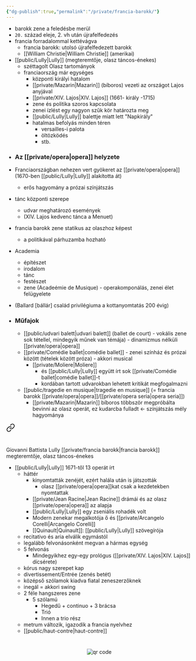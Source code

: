 ```yaml
---
{"dg-publish":true,"permalink":"/private/francia-barokk/"}
---
```


-   barokk zene a feledésbe merül
-   `20.` század eleje, 2. vh után újrafelfedezés
-   francia forradalommal kettévágva
    -   francia barokk: utolsó újrafelfedezett barokk
    -   [[William Christie\|William Christie]] (amerikai)
-  [[public/Lully\|Lully]] (megteremtője, olasz táncos-énekes)
    -   széttagolt Olasz tartományok
    -   franciaország már egységes
        -   központi királyi hatalom
        -   [[private/Mazarin\|Mazarin]] (bíboros) vezeti az országot Lajos anyjával
        -   [[private/XIV. Lajos\|XIV. Lajos]] (1661- király -1715)
        -   zene és politika szoros kapcsolata
        -   zenei ízlést egy nagyon szűk kör határozta meg
        -   [[public/Lully\|Lully]] balettje miatt lett "Napkirály"
        -   hatalmas befolyás minden téren
            -   versailles-i palota
            -   öltözködés
            -   stb.
	
* ### Az [[private/opera\|opera]] helyzete
-   Franciaországban nehezen vert gyökeret az [[private/opera\|opera]] (1670-ben [[public/Lully\|Lully]] alakította át)
    -   erős hagyomány a prózai színjátszás
-   tánc központi szerepe
    -   udvar meghatározó események
    -   (XIV. Lajos kedvenc tánca a Menuet)
-   francia barokk zene statikus az olaszhoz képest
    -   a politikával párhuzamba hozható
-   Academia
    -   építészet
    -   irodalom
    -   tánc
    -   festészet
    -   zene (Acadeémie de Musique) - operakomponálás, zenei élet felügyelete
-   (Ballard [bállár] család privilégiuma a kottanyomtatás 200 évig)

- ### Műfajok 
    -   [[public/udvari balett\|udvari balett]] (ballet de court) - vokális zene sok tétellel, mindegyik műnek van témája) - dinamizmus nélküli [[private/opera\|opera]]
    -   [[private/Comédie ballet\|comédie ballet]] - zenei színház és prózai között (tételek között próza) - akkori musical
        -   [[private/Moliere\|Moliere]]
            -   és [[public/Lully\|Lully]] együtt írt sok [[private/Comédie ballet\|comédie ballet]]-t
            -   kordában tartott udvarokban lehetett kritikát megfogalmazni
    -   [[public/tragedie en musique\|tragedie en musique]] (= francia barokk [[private/opera\|opera]]/[[private/opera seria\|opera seria]])
        -   [[private/Mazarin\|Mazarin]] bíboros többször megpróbálta bevinni az olasz operát, ez kudarcba fulladt <- színjátszás mély hagyománya


<div class="transclusion internal-embed is-loaded"><a class="markdown-embed-link" href="/public/lully/" aria-label="Open link"><svg xmlns="http://www.w3.org/2000/svg" width="24" height="24" viewBox="0 0 24 24" fill="none" stroke="currentColor" stroke-width="2" stroke-linecap="round" stroke-linejoin="round" class="svg-icon lucide-link"><path d="M10 13a5 5 0 0 0 7.54.54l3-3a5 5 0 0 0-7.07-7.07l-1.72 1.71"></path><path d="M14 11a5 5 0 0 0-7.54-.54l-3 3a5 5 0 0 0 7.07 7.07l1.71-1.71"></path></svg></a><div class="markdown-embed">




#

Giovanni Battista Lully
[[private/francia barokk\|francia barokk]] megteremtője, olasz táncos-énekes

- [[public/Lully\|Lully]] 1671-től 13 operát írt
    -   háttér
        -   kinyomtatták zenéjét, ezért halála után is játszották
            -   olasz [[private/opera\|opera]]kat csak a kezdetekben nyomtattak
        -   [[private/Jean Racine\|Jean Racine]] drámái és az olasz [[private/opera\|opera]] az alapja
        -   [[public/Lully\|Lully]] egy zseniális rohadék volt
        -   Modern zenekar megalkotója ő és [[private/Arcangelo Corelli\|Arcangelo Corelli]]
        -   [[Quinault\|Quinault]]: [[public/Lully\|Lully]] szövegírója
    -   recitativo és aria elválik egymástól
    -   legalább felvonásonként megvan a hármas egység
    -   5 felvonás
        -   Mindegyikhez egy-egy prológus ([[private/XIV. Lajos\|XIV. Lajos]] dícsérete)
    -   kórus nagy szerepet kap
    -   divertissement/Entrée (zenés betét)
    -   középső szólamok kiadva fiatal zeneszerzőknek
    -   inegál = akkori swing
    -   2 féle hangszeres zene
        -   5 szólamú
            -   Hegedű + continuo + 3 brácsa
            -   Trió
            -   Innen a trio rész
    -   metrum változik, igazodik a francia nyelvhez
    -   [[public/haut-contre\|haut-contre]]



#
<p style="text-align: center;"><img src="https://chart.googleapis.com/chart?cht=qr&chl=https://notes.andrasdenes.com/lully&chs=180x180&choe=UTF-8&chld=L|2" alt="qr code"></p>



</div></div>
